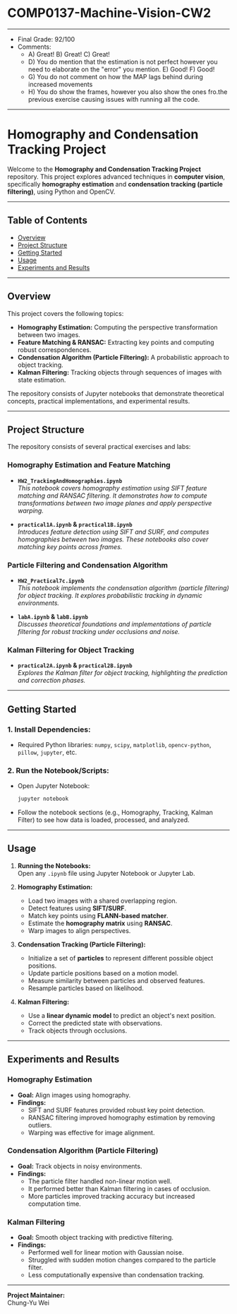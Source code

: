 # COMP0137-Machine-Vision-CW2
---

- Final Grade: 92/100
- Comments:
  - A) Great! B) Great! C) Great!
  - D) You do mention that the estimation is not perfect however you need to elaborate on the "error" you mention. E) Good! F) Good!
  - G) You do not comment on how the MAP lags behind during increased movements
  - H) You do show the frames, however you also show the ones fro.the previous exercise causing issues with running all the code.

---

# Homography and Condensation Tracking Project

Welcome to the **Homography and Condensation Tracking Project** repository. This project explores advanced techniques in **computer vision**, specifically **homography estimation** and **condensation tracking (particle filtering)**, using Python and OpenCV.

---

## Table of Contents

- [Overview](#overview)
- [Project Structure](#project-structure)
- [Getting Started](#getting-started)
- [Usage](#usage)
- [Experiments and Results](#experiments-and-results)

---

## Overview

This project covers the following topics:

- **Homography Estimation:** Computing the perspective transformation between two images.
- **Feature Matching & RANSAC:** Extracting key points and computing robust correspondences.
- **Condensation Algorithm (Particle Filtering):** A probabilistic approach to object tracking.
- **Kalman Filtering:** Tracking objects through sequences of images with state estimation.

The repository consists of Jupyter notebooks that demonstrate theoretical concepts, practical implementations, and experimental results.

---

## Project Structure

The repository consists of several practical exercises and labs:

### Homography Estimation and Feature Matching
- **`HW2_TrackingAndHomographies.ipynb`**  
  *This notebook covers homography estimation using SIFT feature matching and RANSAC filtering. It demonstrates how to compute transformations between two image planes and apply perspective warping.*

- **`practical1A.ipynb` & `practical1B.ipynb`**  
  *Introduces feature detection using SIFT and SURF, and computes homographies between two images. These notebooks also cover matching key points across frames.*

### Particle Filtering and Condensation Algorithm
- **`HW2_Practical7c.ipynb`**  
  *This notebook implements the condensation algorithm (particle filtering) for object tracking. It explores probabilistic tracking in dynamic environments.*

- **`labA.ipynb` & `labB.ipynb`**  
  *Discusses theoretical foundations and implementations of particle filtering for robust tracking under occlusions and noise.*

### Kalman Filtering for Object Tracking
- **`practical2A.ipynb` & `practical2B.ipynb`**  
  *Explores the Kalman filter for object tracking, highlighting the prediction and correction phases.*

---

## Getting Started

### 1. Install Dependencies:
   - Required Python libraries: `numpy`, `scipy`, `matplotlib`, `opencv-python`, `pillow`, `jupyter`, etc.

### 2. Run the Notebook/Scripts:
   - Open Jupyter Notebook:
     ```bash
     jupyter notebook
     ```
   - Follow the notebook sections (e.g., Homography, Tracking, Kalman Filter) to see how data is loaded, processed, and analyzed.

---

## Usage

1. **Running the Notebooks:**  
   Open any `.ipynb` file using Jupyter Notebook or Jupyter Lab.
   
2. **Homography Estimation:**
   - Load two images with a shared overlapping region.
   - Detect features using **SIFT/SURF**.
   - Match key points using **FLANN-based matcher**.
   - Estimate the **homography matrix** using **RANSAC**.
   - Warp images to align perspectives.

3. **Condensation Tracking (Particle Filtering):**
   - Initialize a set of **particles** to represent different possible object positions.
   - Update particle positions based on a motion model.
   - Measure similarity between particles and observed features.
   - Resample particles based on likelihood.

4. **Kalman Filtering:**
   - Use a **linear dynamic model** to predict an object's next position.
   - Correct the predicted state with observations.
   - Track objects through occlusions.

---

## Experiments and Results

### **Homography Estimation**
- **Goal:** Align images using homography.
- **Findings:**
  - SIFT and SURF features provided robust key point detection.
  - RANSAC filtering improved homography estimation by removing outliers.
  - Warping was effective for image alignment.

### **Condensation Algorithm (Particle Filtering)**
- **Goal:** Track objects in noisy environments.
- **Findings:**
  - The particle filter handled non-linear motion well.
  - It performed better than Kalman filtering in cases of occlusion.
  - More particles improved tracking accuracy but increased computation time.

### **Kalman Filtering**
- **Goal:** Smooth object tracking with predictive filtering.
- **Findings:**
  - Performed well for linear motion with Gaussian noise.
  - Struggled with sudden motion changes compared to the particle filter.
  - Less computationally expensive than condensation tracking.

---

**Project Maintainer:**  
Chung-Yu Wei


